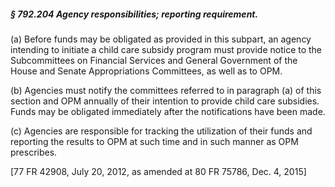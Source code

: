 ##### § 792.204 Agency responsibilities; reporting requirement. #####

(a) Before funds may be obligated as provided in this subpart, an agency intending to initiate a child care subsidy program must provide notice to the Subcommittees on Financial Services and General Government of the House and Senate Appropriations Committees, as well as to OPM.

(b) Agencies must notify the committees referred to in paragraph (a) of this section and OPM annually of their intention to provide child care subsidies. Funds may be obligated immediately after the notifications have been made.

(c) Agencies are responsible for tracking the utilization of their funds and reporting the results to OPM at such time and in such manner as OPM prescribes.

[77 FR 42908, July 20, 2012, as amended at 80 FR 75786, Dec. 4, 2015]